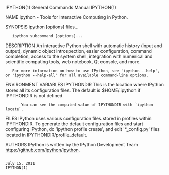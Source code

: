 IPYTHON(1)                                                                              General Commands Manual                                                                             IPYTHON(1)

NAME
       ipython - Tools for Interactive Computing in Python.

SYNOPSIS
       ipython [options] files...

       ipython subcommand [options]...

DESCRIPTION
       An  interactive  Python  shell  with automatic history (input and output), dynamic object introspection, easier configuration, command completion, access to the system shell, integration with
       numerical and scientific computing tools, web notebook, Qt console, and more.

       For more information on how to use IPython, see 'ipython --help', or 'ipython --help-all' for all available command‐line options.

ENVIRONMENT VARIABLES
       IPYTHONDIR
           This is the location where IPython stores all its configuration files.  The default is $HOME/.ipython if IPYTHONDIR is not defined.

           You can see the computed value of IPYTHONDIR with `ipython locate`.

FILES
       IPython uses various configuration files stored in profiles within IPYTHONDIR.  To generate the default configuration files and start configuring IPython, do  'ipython  profile  create',  and
       edit '*_config.py' files located in IPYTHONDIR/profile_default.

AUTHORS
       IPython is written by the IPython Development Team <https://github.com/ipython/ipython>.

                                                                                             July 15, 2011                                                                                  IPYTHON(1)
